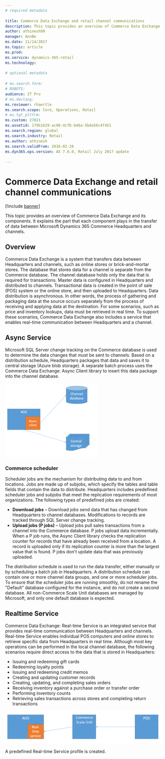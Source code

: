 ```yaml
---
# required metadata

title: Commerce Data Exchange and retail channel communications
description: This topic provides an overview of Commerce Data Exchange and its components. It explains the part that each component plays in the transfer of data between Microsoft Dynamics 365 Commerce Headquarters and channels.
author: athinesh99
manager: AnnBe
ms.date: 11/14/2017
ms.topic: article
ms.prod: 
ms.service: dynamics-365-retail
ms.technology: 

# optional metadata

# ms.search.form: 
# ROBOTS: 
audience: IT Pro
# ms.devlang: 
ms.reviewer: rhaertle
ms.search.scope: Core, Operations, Retail
# ms.tgt_pltfrm: 
ms.custom: 27021
ms.assetid: 179b1629-ac90-4cfb-b46a-5bda56c4f451
ms.search.region: global
ms.search.industry: Retail
ms.author: athinesh
ms.search.validFrom: 2016-02-28
ms.dyn365.ops.version: AX 7.0.0, Retail July 2017 update

---
```


# Commerce Data Exchange and retail channel communications

[!include [banner](../includes/banner.md)]

This topic provides an overview of Commerce Data Exchange and its components. It explains the part that each component plays in the transfer of data between Microsoft Dynamics 365 Commerce Headquarters and channels.

Overview
--------

Commerce Data Exchange is a system that transfers data between Headquarters and channels, such as online stores or brick-and-mortar stores. The database that stores data for a channel is separate from the Commerce database. The channel database holds only the data that is required for transactions. Master data is configured in Headquarters and distributed to channels. Transactional data is created in the point of sale (POS) system or the online store, and then uploaded to Headquarters. Data distribution is asynchronous. In other words, the process of gathering and packaging data at the source occurs separately from the process of receiving and applying data at the destination. For some scenarios, such as price and inventory lookups, data must be retrieved in real time. To support these scenarios, Commerce Data Exchange also includes a service that enables real-time communication between Headquarters and a channel. 

## Async Service
Microsoft SQL Server change tracking on the Commerce database is used to determine the data changes that must be sent to channels. Based on a distribution schedule, Headquarters packages that data and saves it to central storage (Azure blob storage). A separate batch process uses the Commerce Data Exchange: Async Client library to insert this data package into the channel database. 

[![Async Service](./media/async-300x239.png)](./media/async.png)

### Commerce scheduler

Scheduler jobs are the mechanism for distributing data to and from locations. Jobs are made up of subjobs, which specify the tables and table fields that contain the data to distribute. Headquarters includes predefined scheduler jobs and subjobs that meet the replication requirements of most organizations. The following types of predefined jobs are created:

-   **Download jobs** – Download jobs send data that has changed from Headquarters to channel databases. Modifications to records are tracked through SQL Server change tracking.
-   **Upload jobs (P jobs)** – Upload jobs pull sales transactions from a channel into the Commerce database. P jobs upload data incrementally. When a P job runs, the Async Client library checks the replication counter for records that have already been received from a location. A record is uploaded only if its replication counter is more than the largest value that is found. P jobs don't update data that was previously uploaded.

The distribution schedule is used to run the data transfer, either manually or by scheduling a batch job in Headquarters. A distribution schedule can contain one or more channel data groups, and one or more scheduler jobs. To ensure that the scheduler jobs are running smoothly, do not rename the "Default" database configured for the instance, and do not create a second database. All non-Commerce Scale Unit databases are managed by Microsoft, and only one default database is expected. 

## Realtime Service
Commerce Data Exchange: Real-time Service is an integrated service that provides real-time communication between Headquarters and channels. Real-time Service enables individual POS computers and online stores to retrieve specific data from Headquarters in real time. Although most key operations can be performed in the local channel database, the following scenarios require direct access to the data that is stored in Headquarters:

-   Issuing and redeeming gift cards
-   Redeeming loyalty points
-   Issuing and redeeming credit memos
-   Creating and updating customer records
-   Creating, updating, and completing sales orders
-   Receiving inventory against a purchase order or transfer order
-   Performing inventory counts
-   Retrieving sales transactions across stores and completing return transactions

[![Real-time Service](./media/rts.png)](./media/rts.png) 

A predefined Real-time Service profile is created.
